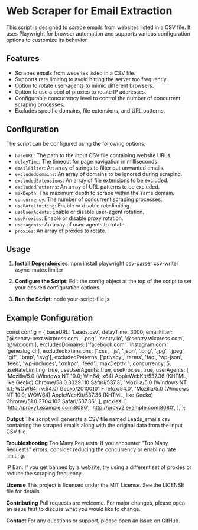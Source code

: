 # Web Scraper for Email Extraction

This script is designed to scrape emails from websites listed in a CSV file. It uses Playwright for browser automation and supports various configuration options to customize its behavior.

## Features

- Scrapes emails from websites listed in a CSV file.
- Supports rate limiting to avoid hitting the server too frequently.
- Option to rotate user-agents to mimic different browsers.
- Option to use a pool of proxies to rotate IP addresses.
- Configurable concurrency level to control the number of concurrent scraping processes.
- Excludes specific domains, file extensions, and URL patterns.

## Configuration

The script can be configured using the following options:

- `baseURL`: The path to the input CSV file containing website URLs.
- `delayTime`: The timeout for page navigation in milliseconds.
- `emailFilter`: An array of strings to filter out unwanted emails.
- `excludedDomains`: An array of domains to be ignored during scraping.
- `excludedExtensions`: An array of file extensions to be excluded.
- `excludedPatterns`: An array of URL patterns to be excluded.
- `maxDepth`: The maximum depth to scrape within the same domain.
- `concurrency`: The number of concurrent scraping processes.
- `useRateLimiting`: Enable or disable rate limiting.
- `useUserAgents`: Enable or disable user-agent rotation.
- `useProxies`: Enable or disable proxy rotation.
- `userAgents`: An array of user-agents to rotate.
- `proxies`: An array of proxies to rotate.

## Usage

1. **Install Dependencies**:
   npm install playwright csv-parser csv-writer async-mutex limiter

2. **Configure the Script**:
Edit the config object at the top of the script to set your desired configuration options.

3. **Run the Script**:
node your-script-file.js

## Example Configuration

const config = {
    baseURL: 'Leads.csv',
    delayTime: 3000,
    emailFilter: ['@sentry-next.wixpress.com', '.png', 'sentry.io', '@sentry.wixpress.com', '@wix.com'],
    excludedDomains: ['facebook.com', 'instagram.com', 'genealog.cl'],
    excludedExtensions: ['.css', '.js', '.json', '.png', '.jpg', '.jpeg', '.gif', '.bmp', '.svg'],
    excludedPatterns: ['privacy', 'terms', 'faq', 'wp-json', 'feed', 'wp-includes', 'xmlrpc', 'feed'],
    maxDepth: 1,
    concurrency: 5,
    useRateLimiting: true,
    useUserAgents: true,
    useProxies: true,
    userAgents: [
        'Mozilla/5.0 (Windows NT 10.0; Win64; x64) AppleWebKit/537.36 (KHTML, like Gecko) Chrome/58.0.3029.110 Safari/537.3',
        'Mozilla/5.0 (Windows NT 6.1; WOW64; rv:54.0) Gecko/20100101 Firefox/54.0',
        'Mozilla/5.0 (Windows NT 10.0; WOW64) AppleWebKit/537.36 (KHTML, like Gecko) Chrome/51.0.2704.103 Safari/537.36',
    ],
    proxies: [
        'http://proxy1.example.com:8080',
        'http://proxy2.example.com:8080',
    ],
};

**Output**
The script will generate a CSV file named Leads_emails.csv containing the scraped emails along with the original data from the input CSV file.

**Troubleshooting**
Too Many Requests: If you encounter "Too Many Requests" errors, consider reducing the concurrency or enabling rate limiting.

IP Ban: If you get banned by a website, try using a different set of proxies or reduce the scraping frequency.

**License**
This project is licensed under the MIT License. See the LICENSE file for details.

**Contributing**
Pull requests are welcome. For major changes, please open an issue first to discuss what you would like to change.

**Contact**
For any questions or support, please open an issue on GitHub.
